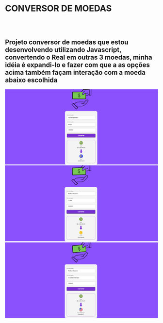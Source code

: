 <h1>CONVERSOR DE MOEDAS</h1>
<br>
<br>
<h2>Projeto conversor de moedas que estou desenvolvendo utilizando Javascript, convertendo o Real em outras 3 moedas, minha idéia é expandi-lo e fazer com que a as opções acima também façam interação com a moeda abaixo escolhida</h2>

<img src="https://raw.githubusercontent.com/DAVIDCOIMBRALOPES/PROJETO-JS-CONVERSOR/1abcffad047fac26d70f4a512712fbf437ae6590/assets/CONVERSOR%20DE%20MOEDAS.png?token=BQNV7SVOJ3VAXVCAL3X4HCTIGDSXY">

<img src="https://raw.githubusercontent.com/DAVIDCOIMBRALOPES/PROJETO-JS-CONVERSOR/1abcffad047fac26d70f4a512712fbf437ae6590/assets/CONVERSOR%20DE%20MOEDAS%203.png?token=BQNV7SUZNONINUYOSS3GXRTIGDSXY">

<img src="https://raw.githubusercontent.com/DAVIDCOIMBRALOPES/PROJETO-JS-CONVERSOR/1abcffad047fac26d70f4a512712fbf437ae6590/assets/CONVERSOR%20DE%20MOEDAS%202.PNG.png?token=BQNV7SVGJGAU6NVECQ4DICLIGDSXY">


